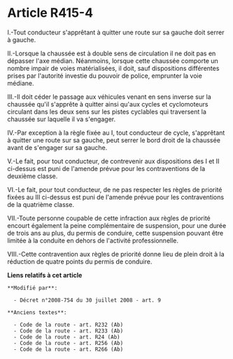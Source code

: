 # Article R415-4

I.-Tout conducteur s'apprêtant à quitter une route sur sa gauche doit serrer à gauche. 

II.-Lorsque la chaussée est à double sens de circulation il ne doit pas en dépasser l'axe médian. Néanmoins, lorsque cette
chaussée comporte un nombre impair de voies matérialisées, il doit, sauf dispositions différentes prises par l'autorité
investie du pouvoir de police, emprunter la voie médiane. 

III.-Il doit céder le passage aux véhicules venant en sens inverse sur la chaussée qu'il s'apprête à quitter ainsi qu'aux
cycles et cyclomoteurs circulant dans les deux sens sur les pistes cyclables qui traversent la chaussée sur laquelle il va
s'engager. 

IV.-Par exception à la règle fixée au I, tout conducteur de cycle, s'apprêtant à quitter une route sur sa gauche, peut serrer
le bord droit de la chaussée avant de s'engager sur sa gauche.

V.-Le fait, pour tout conducteur, de contrevenir aux dispositions des I et II ci-dessus est puni de l'amende prévue pour les
contraventions de la deuxième classe. 

VI.-Le fait, pour tout conducteur, de ne pas respecter les règles de priorité fixées au III ci-dessus est puni de l'amende
prévue pour les contraventions de la quatrième classe. 

VII.-Toute personne coupable de cette infraction aux règles de priorité encourt également la peine complémentaire de
suspension, pour une durée de trois ans au plus, du permis de conduire, cette suspension pouvant être limitée à la conduite
en dehors de l'activité professionnelle. 

VIII.-Cette contravention aux règles de priorité donne lieu de plein droit à la réduction de quatre points du permis de
conduire.

**Liens relatifs à cet article**

	**Modifié par**:

	  - Décret n°2008-754 du 30 juillet 2008 - art. 9

	**Anciens textes**:

	  - Code de la route - art. R232 (Ab)
	  - Code de la route - art. R233 (Ab)
	  - Code de la route - art. R24 (Ab)
	  - Code de la route - art. R256 (Ab)
	  - Code de la route - art. R266 (Ab)
